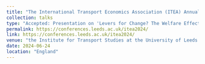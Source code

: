 ```yaml
---
title: "The International Transport Economics Association (ITEA) Annual School and Conference 2024"
collection: talks
type: "Accepted: Presentation on 'Levers for Change? The Welfare Effects of Large-scale Public Transport Subsidies'"
permalink: https://conferences.leeds.ac.uk/itea2024/
link: https://conferences.leeds.ac.uk/itea2024/
venue: "the Institute for Transport Studies at the University of Leeds in Leeds"
date: 2024-06-24
location: "England"
---
```

